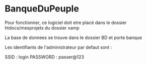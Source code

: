 # BanqueDuPeuple

Pour fonctionner, ce logiciel doit etre placé dans le dossier htdocs/mesprojets du dossier xamp

La base de donnees se trouve dans le dossier BD et porte banque

Les identifiants de l'administrateur par defaut sont :

SSID     : login
PASSWORD : passer@123
